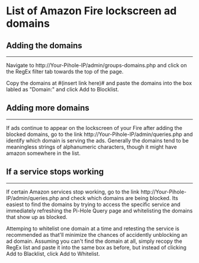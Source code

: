 # List of Amazon Fire lockscreen ad domains 
## Adding the domains
- - -
Navigate to http://Your-Pihole-IP/admin/groups-domains.php and click on the RegEx filter tab towards the top of the page.

Copy the domains at #(insert link here)# and paste the domains into the box labled as "Domain:" and click Add to Blocklist. 

## Adding more domains
- - -
If ads continue to appear on the lockscreen of your Fire after adding the blocked domains, go to the link http://Your-Pihole-IP/admin/queries.php and identify which domain is serving the ads. Generally the domains tend to be meaningless strings of alphanumeric characters, though it might have amazon somewhere in the list. 
## If a service stops working
- - -
If certain Amazon services stop working, go to the link http://Your-Pihole-IP/admin/queries.php and check which domains are being blocked. Its easiest to find the domains by trying to access the specific service and immediately refreshing the Pi-Hole Query page and whitelisting the domains that show up as blocked. 

Attemping to whitelist one domain at a time and retesting the service is recommended as that'll minimize the chances of accidently unblocking an ad domain. Assuming you can't find the domain at all, simply recopy the RegEx list and paste it into the same box as before, but instead of clicking Add to Blacklist, click Add to Whitelist.
